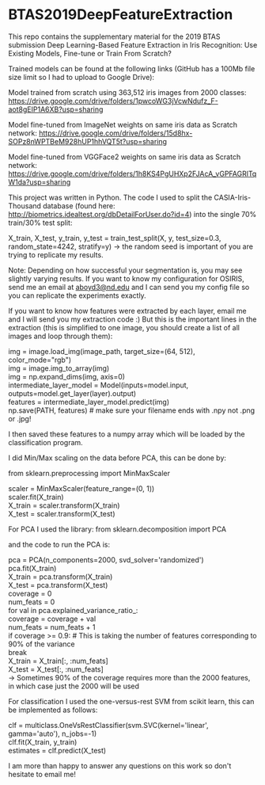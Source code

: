 # BTAS2019DeepFeatureExtraction
This repo contains the supplementary material for the 2019 BTAS submission Deep Learning-Based Feature Extraction in Iris Recognition: Use Existing Models, Fine-tune or Train From Scratch?

Trained models can be found at the following links (GitHub has a 100Mb file size limit so I had to upload to Google Drive):

Model trained from scratch using 363,512 iris images from 2000 classes: https://drive.google.com/drive/folders/1pwcoWG3jVcwNdufz_F-aot8gEIP1A6XB?usp=sharing

Model fine-tuned from ImageNet weights on same iris data as Scratch network: https://drive.google.com/drive/folders/15d8hx-SOPz8nWPTBeM928hUP1hhVQT5t?usp=sharing

Model fine-tuned from VGGFace2 weights on same iris data as Scratch network: https://drive.google.com/drive/folders/1h8KS4PgUHXp2FJAcA_vGPFAGRlTqW1da?usp=sharing

This project was written in Python. The code I used to split the CASIA-Iris-Thousand database (found here: http://biometrics.idealtest.org/dbDetailForUser.do?id=4) into the single 70% train/30% test split:

  X_train, X_test, y_train, y_test = train_test_split(X, y, test_size=0.3, random_state=4242, stratify=y)
  -> the random seed is important of you are trying to replicate my results. 
  
Note: Depending on how successful your segmentation is, you may see slightly varying results. If you want to know my configuration for OSIRIS, send me an email at aboyd3@nd.edu and I can send you my config file so you can replicate the experiments exactly.

If you want to know how features were extracted by each layer, email me and I will send you my extraction code :) 
But this is the important lines in the extraction (this is simplified to one image, you should create a list of all images and loop through them):

  img = image.load_img(image_path, target_size=(64, 512), color_mode="rgb")<br/>
  img = image.img_to_array(img)<br/>
  img = np.expand_dims(img, axis=0)<br/>
  intermediate_layer_model = Model(inputs=model.input,
                                             outputs=model.get_layer(layer).output)<br/>
  features = intermediate_layer_model.predict(img)<br/>
  np.save(PATH, features) # make sure your filename ends with .npy not .png or .jpg!<br/>

I then saved these features to a numpy array which will be loaded by the classification program.

I did Min/Max scaling on the data before PCA, this can be done by:

  from sklearn.preprocessing import MinMaxScaler

  scaler = MinMaxScaler(feature_range=(0, 1))<br/>
  scaler.fit(X_train)<br/>
  X_train = scaler.transform(X_train)<br/>
  X_test = scaler.transform(X_test)<br/>

For PCA I used the library:
from sklearn.decomposition import PCA

and the code to run the PCA is:

  pca = PCA(n_components=2000, svd_solver='randomized')<br/>
  pca.fit(X_train)<br/>
  X_train = pca.transform(X_train)<br/>
  X_test = pca.transform(X_test)<br/>
  coverage = 0<br/>
  num_feats = 0<br/>
  for val in pca.explained_variance_ratio_:<br/>
      coverage = coverage + val<br/>
      num_feats = num_feats + 1<br/>
      if coverage >= 0.9: # This is taking the number of features corresponding to 90% of the variance<br/>
          break<br/>
  X_train = X_train[:, :num_feats]<br/>
  X_test = X_test[:, :num_feats]<br/>
  -> Sometimes 90% of the coverage requires more than the 2000 features, in which case just the 2000 will be used
  
  For classification I used the one-versus-rest SVM from scikit learn, this can be implemented as follows:
  
  clf = multiclass.OneVsRestClassifier(svm.SVC(kernel='linear', gamma='auto'), n_jobs=-1)<br/>
    clf.fit(X_train, y_train)<br/>
    estimates = clf.predict(X_test)<br/>
    

I am more than happy to answer any questions on this work so don't hesitate to email me!
